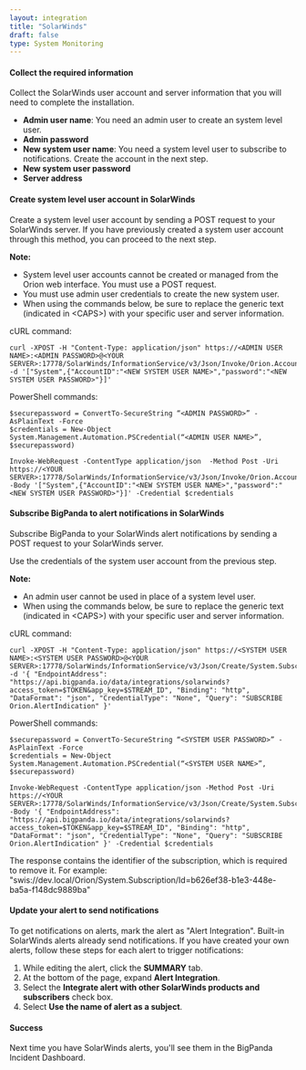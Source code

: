 ```yaml
---
layout: integration 
title: "SolarWinds"
draft: false
type: System Monitoring
---
```


#### Collect the required information

Collect the SolarWinds user account and server information that you will need to complete the installation.

* **Admin user name**: You need an admin user to create an system level user.
* **Admin password**
* **New system user name**: You need a system level user to subscribe to notifications. Create the account in the next step.
* **New system user password**
* **Server address**

<!-- section-separator -->

#### Create system level user account in SolarWinds

Create a system level user account by sending a POST request to your SolarWinds server. If you have previously created a system user account through this method, you can proceed to the next step.

**Note:**
* System level user accounts cannot be created or managed from the Orion web interface. You must use a POST request.
* You must use admin user credentials to create the new system user.
* When using the commands below, be sure to replace the generic text (indicated in &lt;CAPS&gt;) with your specific user and server information.

cURL command:

    curl -XPOST -H "Content-Type: application/json" https://<ADMIN USER NAME>:<ADMIN PASSWORD>@<YOUR SERVER>:17778/SolarWinds/InformationService/v3/Json/Invoke/Orion.Accounts/CreateAccount -d '["System",{"AccountID":"<NEW SYSTEM USER NAME>","password":"<NEW SYSTEM USER PASSWORD>"}]'

PowerShell commands:

    $securepassword = ConvertTo-SecureString “<ADMIN PASSWORD>” -AsPlainText -Force
    $credentials = New-Object System.Management.Automation.PSCredential(“<ADMIN USER NAME>”, $securepassword)

    Invoke-WebRequest -ContentType application/json  -Method Post -Uri https://<YOUR SERVER>:17778/SolarWinds/InformationService/v3/Json/Invoke/Orion.Accounts/CreateAccount -Body '["System",{"AccountID":"<NEW SYSTEM USER NAME>","password":"<NEW SYSTEM USER PASSWORD>"}]' -Credential $credentials

<!-- section-separator -->

#### Subscribe BigPanda to alert notifications in SolarWinds

Subscribe BigPanda to your SolarWinds alert notifications by sending a POST request to your SolarWinds server.

Use the credentials of the system user account from the previous step. 

**Note:** 
* An admin user cannot be used in place of a system level user.
* When using the commands below, be sure to replace the generic text (indicated in &lt;CAPS&gt;) with your specific user and server information.

cURL command:

    curl -XPOST -H "Content-Type: application/json" https://<SYSTEM USER NAME>:<SYSTEM USER PASSWORD>@<YOUR SERVER>:17778/SolarWinds/InformationService/v3/Json/Create/System.Subscription -d '{ "EndpointAddress": "https://api.bigpanda.io/data/integrations/solarwinds?access_token=$TOKEN&app_key=$STREAM_ID", "Binding": "http", "DataFormat": "json", "CredentialType": "None", "Query": "SUBSCRIBE Orion.AlertIndication" }'

PowerShell commands:

    $securepassword = ConvertTo-SecureString “<SYSTEM USER PASSWORD>” -AsPlainText -Force
    $credentials = New-Object System.Management.Automation.PSCredential(“<SYSTEM USER NAME>”, $securepassword)

    Invoke-WebRequest -ContentType application/json -Method Post -Uri https://<YOUR SERVER>:17778/SolarWinds/InformationService/v3/Json/Create/System.Subscription -Body '{ "EndpointAddress": "https://api.bigpanda.io/data/integrations/solarwinds?access_token=$TOKEN&app_key=$STREAM_ID", "Binding": "http", "DataFormat": "json", "CredentialType": "None", "Query": "SUBSCRIBE Orion.AlertIndication" }' -Credential $credentials

The response contains the identifier of the subscription, which is required to remove it. For example: "swis://dev.local/Orion/System.Subscription/Id=b626ef38-b1e3-448e-ba5a-f148dc9889ba"

<!-- section-separator -->

#### Update your alert to send notifications

To get notifications on alerts, mark the alert as "Alert Integration". Built-in SolarWinds alerts already send notifications. If you have created your own alerts, follow these steps for each alert to trigger notifications:

1. While editing the alert, click the **SUMMARY** tab.
2. At the bottom of the page, expand **Alert Integration**.
3. Select the **Integrate alert with other SolarWinds products and subscribers** check box.
4. Select **Use the name of alert as a subject**.

<!-- section-separator -->

#### Success
Next time you have SolarWinds alerts, you'll see them in the BigPanda Incident Dashboard.

